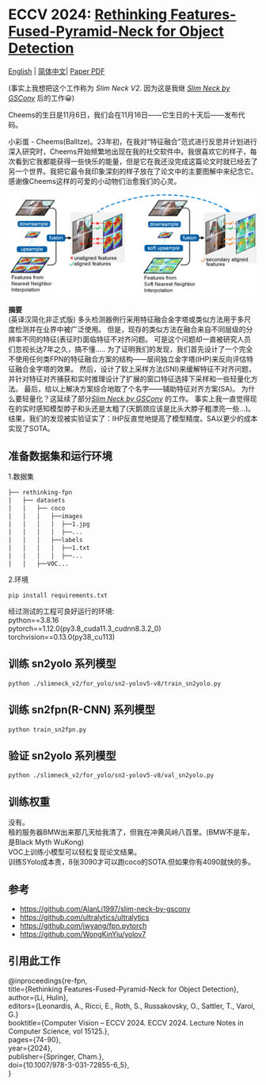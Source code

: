 # ECCV 2024: [Rethinking Features-Fused-Pyramid-Neck for Object Detection](https://link.springer.com/chapter/10.1007/978-3-031-72855-6_5)

[English](README.md) | [简体中文](README-zh-CN.md)| [Paper PDF](https://www.ecva.net/papers/eccv_2024/papers_ECCV/papers/08386.pdf)

(事实上我想把这个工作称为 _Slim Neck V2_. 因为这是我继 [_Slim Neck by GSConv_](https://github.com/AlanLi1997/slim-neck-by-gsconv) 后的工作😀)

Cheems的生日是11月6日，我们会在11月16日——它生日的十天后——发布代码。

小彩蛋 - Cheems(Balltze)。23年初，在我对“特征融合”范式进行反思并计划进行深入研究时，Cheems开始频繁地出现在我的社交软件中。我很喜欢它的样子，每次看到它我都能获得一些快乐的能量，但是它在我还没完成这篇论文时就已经去了另一个世界。我把它最令我印象深刻的样子放在了论文中的主要图解中来纪念它。感谢像Cheems这样的可爱的小动物们治愈我们的心灵。

<p align="center">
  <img src="https://github.com/AlanLi1997/rethinking-fpn/blob/main/figs/sni.png" alt="" width="500" />
</p>

**摘要**<br />
(英译汉简化非正式版)
多头检测器例行采用特征融合金字塔或类似方法用于多尺度检测并在业界中被广泛使用。
但是，现存的类似方法在融合来自不同层级的分辨率不同的特征(表征时)面临特征不对齐问题。
可是这个问题却一直被研究人员们忽视长达7年之久，搞不懂.....
为了证明我们的发现，我们首先设计了一个完全不使用任何类FPN的特征融合方案的结构——层间独立金字塔(IHP)来反向评估特征融合金字塔的效果。
然后，设计了软上采样方法(SNI)来缓解特征不对齐问题，并针对特征对齐捕获和实时推理设计了扩展的窗口特征选择下采样和一些轻量化方法。
最后，给以上解决方案综合地取了个名字——辅助特征对齐方案(SA)。
为什么要轻量化？这延续了部分[_Slim Neck by GSConv_](https://github.com/AlanLi1997/slim-neck-by-gsconv) 的工作。
事实上我一直觉得现在的实时感知模型脖子和头还是太粗了(天鹅颈应该是比头大脖子粗漂亮一些...)。
结果，我们的发现被实验证实了：IHP反直觉地提高了模型精度。SA以更少的成本实现了SOTA。

## 准备数据集和运行环境
1.数据集
```
├── rethinking-fpn
│   ├── datasets
│   │   ├── coco
│   │   │   ├──images
│   │   │   │  ├──1.jpg
│   │   │   │  ├──...
│   │   │   ├──labels
│   │   │   │  ├──1.txt
│   │   │   │  ├──...
│   │   ├──VOC...
```

2.环境

    pip install requirements.txt
经过测试的工程可良好运行的环境:<br />
python==3.8.16<br />  pytorch==1.12.0(py3.8_cuda11.3_cudnn8.3.2_0)<br /> torchvision==0.13.0(py38_cu113)<br />


## 训练 sn2yolo 系列模型
    python ./slimneck_v2/for_yolo/sn2-yolov5-v8/train_sn2yolo.py

## 训练 sn2fpn(R-CNN) 系列模型
    python train_sn2fpn.py

## 验证 sn2yolo 系列模型
    python ./slimneck_v2/for_yolo/sn2-yolov5-v8/val_sn2yolo.py

## 训练权重
没有。<br>
租的服务器BMW出来那几天给我清了，但我在冲黄风岭八百里。(BMW不是车，是Black Myth WuKong) <br />
VOC上训练小模型可以轻松复现论文结果。<br>
训练SYolo成本贵，8张3090才可以跑coco的SOTA.但如果你有4090就快的多。

 ## 参考
  - https://github.com/AlanLi1997/slim-neck-by-gsconv
  - https://github.com/ultralytics/ultralytics
  - https://github.com/jwyang/fpn.pytorch
  - https://github.com/WongKinYiu/yolov7



## 引用此工作
@inproceedings{re-fpn,<br />
  title={Rethinking Features-Fused-Pyramid-Neck for Object Detection},<br />
  author={Li, Hulin},<br />
  editors={Leonardis, A., Ricci, E., Roth, S., Russakovsky, O., Sattler, T., Varol, G.}<br />
  booktitle={Computer Vision – ECCV 2024. ECCV 2024. Lecture Notes in Computer Science, vol 15125.},<br />
  pages={74-90},<br />
  year={2024},<br />
  publisher={Springer, Cham.}, <br />
  doi={10.1007/978-3-031-72855-6_5}, <br />
}